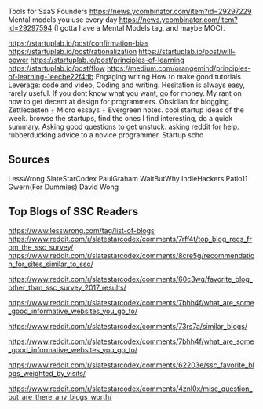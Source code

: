 Tools for SaaS Founders
https://news.ycombinator.com/item?id=29297229
Mental models you use every day
https://news.ycombinator.com/item?id=29297594
(I gotta have a Mental Models tag, and maybe MOC).

https://startuplab.io/post/confirmation-bias
https://startuplab.io/post/rationalization
https://startuplab.io/post/will-power
https://startuplab.io/post/principles-of-learning
https://startuplab.io/post/flow
https://medium.com/orangemind/principles-of-learning-1eecbe22f4db
Engaging writing
How to make good tutorials
Leverage: code and video, Coding and writing.
Hesitation is always easy, rarely useful.
If you dont know what you want, go for money.
My rant on how to get decent at design for programmers.
Obsidian for blogging. Zettlecasten + Micro essays + Evergreen notes.
cool startup ideas of the week. browse the startups, find the ones I find interesting, do a quick summary.
Asking good questions to get unstuck. asking reddit for help. rubberducking advice to a novice programmer.
Startup scho
## Sources
LessWrong
SlateStarCodex
PaulGraham
WaitButWhy
IndieHackers
Patio11
Gwern(For Dummies)
David Wong

## Top Blogs of SSC Readers
https://www.lesswrong.com/tag/list-of-blogs
https://www.reddit.com/r/slatestarcodex/comments/7rff4t/top_blog_recs_from_the_ssc_survey/
https://www.reddit.com/r/slatestarcodex/comments/8cre5g/recommendation_for_sites_similar_to_ssc/

https://www.reddit.com/r/slatestarcodex/comments/60c3wq/favorite_blog_other_than_ssc_survey_2017_results/

https://www.reddit.com/r/slatestarcodex/comments/7bhh4f/what_are_some_good_informative_websites_you_go_to/

https://www.reddit.com/r/slatestarcodex/comments/73rs7a/similar_blogs/

https://www.reddit.com/r/slatestarcodex/comments/7bhh4f/what_are_some_good_informative_websites_you_go_to/

https://www.reddit.com/r/slatestarcodex/comments/62203e/ssc_favorite_blogs_weighted_by_visits/

https://www.reddit.com/r/slatestarcodex/comments/4znl0x/misc_question_but_are_there_any_blogs_worth/